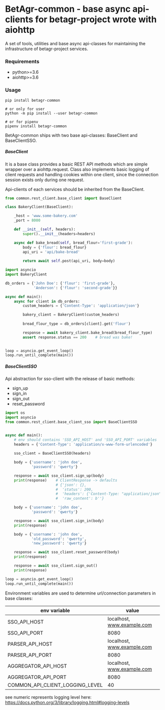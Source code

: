 # BetAgr-common - base async api-clients for betagr-project wrote with aiohttp

A set of tools, utilities and base async api-classes for maintaining the infrastructure of betagr-project services.

### Requirements

* python>=3.6
* aiohttp>=3.6

### Usage

```
pip install betagr-common

# or only for user
python -m pip install --user betagr-common

# or for pipenv
pipenv install betagr-common
```

BetAgr-common ships with two base api-classes: BaseClient and BaseClientSSO.

##### BaseClient

It is a base class provides a basic REST API methods which are simple wrapper over a aiohttp.request.
Сlass also implements basic logging of client requests and handling cookies within one client, since the connection session exists only during one request.

Api-clients of each  services should be inherited from the BaseClient.

```python
from common.rest_client.base_client import BaseClient

class BakeryClient(BaseClient):

    _host = 'www.some-bakery.com'
    _port = 8000

    def __init__(self, headers):
        super().__init__(headers=headers)

    async def bake_bread(self, bread_flour='first-grade'):
        body = {'flour': bread_flour}
        api_uri = 'api/bake-bread'
        
        return await self.post(api_uri, body=body)
```

```python
import asyncio
import BakeryClient

db_orders = {'John Doe': {'flour': 'first-grade'},
             'Anderson': {'flour': 'second-grade'}}

async def main():
    async for client in db_orders:
        custom_headers = {'Content-Type': 'application/json'}

        bakery_client = BakeryClient(custom_headers)
        
        bread_flour_type = db_orders[client].get('flour')            

        response = await bakery_client.bake_bread(bread_flour_type)
        assert response.status == 200    # bread was bake!
                        

loop = asyncio.get_event_loop()
loop.run_until_complete(main())  
```

##### BaseClientSSO
Api abstraction for sso-client with the release of basic methods:
* sign_up
* sign_in
* sign_out
* reset_password

```python
import os
import asyncio
from common.rest_client.base_client_sso import BaseClientSSO


async def main():
    # env should contains 'SSO_API_HOST' and 'SSO_API_PORT' variables
    headers = {'Content-Type': 'application/x-www-form-urlencoded'}
    
    sso_client = BaseClientSSO(headers)

    body = {'username': 'john doe',
            'password': 'qwerty'}

    response = await sso_client.sign_up(body)
    print(response)    # ClientResponse -> defaults
                       # {'json': {},
                       #  'status': 200,
                       #  'headers': {'Content-Type: "application/json"},
                       #  'raw_content': b''}

    body = {'username': 'john doe',
            'password': 'qwerty'}

    response = await sso_client.sign_in(body)
    print(response)

    body = {'username': 'john doe',
            'old_password': 'qwerty',
            'new_password': 'qwerty'}

    response = await sso_client.reset_password(body)
    print(response)

    response = await sso_client.sign_out()
    print(response)

loop = asyncio.get_event_loop()
loop.run_until_complete(main())

```
Environment variables are used to determine url/connection parameters in base classes:

|            env variable         |             value               |
|               ---               |              ---                |
| SSO_API_HOST                    |    localhost, www.example.com   |
| SSO_API_PORT                    |              8080               |
| PARSER_API_HOST                 |    localhost, www.example.com   |
| PARSER_API_PORT                 |              8080               |
| AGGREGATOR_API_HOST             |    localhost, www.example.com   |
| AGGREGATOR_API_PORT             |              8080               |
| COMMON_API_CLIENT_LOGGING_LEVEL |               40                |

see numeric represents logging level here: https://docs.python.org/3/library/logging.html#logging-levels
